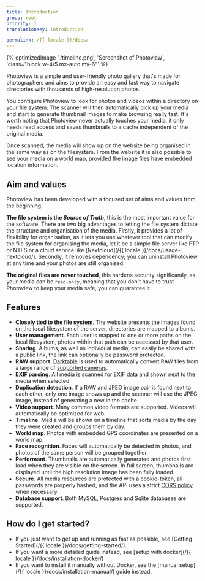 ```yaml
---
title: Introduction
group: root
priority: 1
translationKey: introduction

permalink: /{{ locale }}/docs/
---
```


{% optimizedImage './timeline.png', 'Screenshot of Photoview', 'class="block w-4/5 mx-auto my-6"' %}

Photoview is a simple and user-friendly photo gallery that's made for photographers and aims to provide an easy and fast way to navigate directories with thousands of high-resolution photos.

You configure Photoview to look for photos and videos within a directory on your file system.
The scanner will then automatically pick up your media and start to generate thumbnail images to make browsing really fast.
It's worth noting that Photoview never actually touches your media, it only needs read access and saves thumbnails to a cache independent of the original media.

Once scanned, the media will show up on the website being organised in the same way as on the filesystem.
From the website it is also possible to see your media on a world map, provided the image files have embedded location information.

## Aim and values

Photoview has been developed with a focused set of aims and values from the beginning.

**The file system is the _Source of Truth_**,
this is the most important value for the software.
There are two big advantages to letting the file system dictate the structure and organisation of the media.
Firstly, it provides a lot of flexibility for organisation, as it lets you use whatever tool that can modify the file system for organising the media,
let it be a simple file server like FTP or NTFS or a cloud service like [Nextcloud](/{{ locale }}/docs/usage-nextcloud/).
Secondly, it removes dependency; you can uninstall Photoview at any time and your photos are still organised.

**The original files are never touched**,
this hardens security significantly, as your media can be `read-only`, meaning that you don't have to trust Photoview to keep your media safe, you can guarantee it.

## Features

- **Closely tied to the file system**. The website presents the images found on the local filesystem of the server, directories are mapped to albums.
- **User management**. Each user is mapped to one or more paths on the local filesystem, photos within that path can be accessed by that user.
- **Sharing**. Albums, as well as individual media, can easily be shared with a public link, the link can optionally be password protected.
- **RAW support**. [Darktable](https://www.darktable.org/) is used to automatically convert RAW files from a large range of [supported cameras](https://www.darktable.org/resources/camera-support/).
- **EXIF parsing**. All media is scanned for EXIF data and shown next to the media when selected.
- **Duplication detection**. If a RAW and JPEG image pair is found next to each other, only one image shows up and the scanner will use the JPEG image, instead of generating a new in the cache.
- **Video support**. Many common video formats are supported. Videos will automatically be optimized for web.
- **Timeline**. Media will be shown on a timeline that sorts media by the day they were created and groups them by day.
- **World map**. Photos with embedded GPS coordinates are presented on a world map.
- **Face recognition**. Faces will automatically be detected in photos, and photos of the same person will be grouped together.
- **Performant**. Thumbnails are automatically generated and photos first load when they are visible on the screen. In full screen, thumbnails are displayed until the high resolution image has been fully loaded.
- **Secure**. All media resources are protected with a cookie-token, all passwords are properly hashed, and the API uses a strict [CORS policy](https://developer.mozilla.org/en-US/docs/Web/HTTP/CORS) when necessary.
- **Database support**. Both MySQL, Postgres and Sqlite databases are supported.

## How do I get started?

- If you just want to get up and running as fast as possible, see [Getting Started](/{{ locale }}/docs/getting-started/).
- If you want a more detailed guide instead, see [setup with docker](/{{ locale }}/docs/installation-docker/)
- If you want to install it manually without Docker, see the [manual setup](/{{ locale }}/docs/installation-manual/) guide instead.
